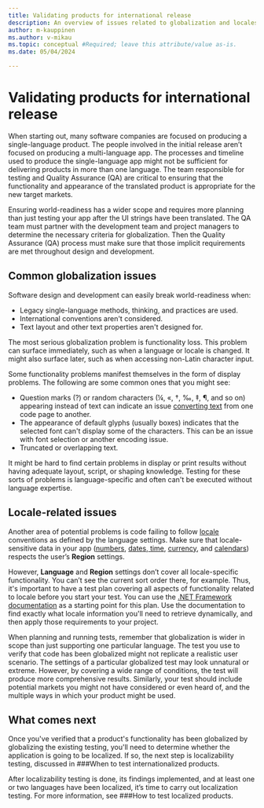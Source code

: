 ```yaml
---
title: Validating products for international release
description: An overview of issues related to globalization and locales.
author: m-kauppinen
ms.author: v-mikau
ms.topic: conceptual #Required; leave this attribute/value as-is.
ms.date: 05/04/2024

---
```


# Validating products for international release

When starting out, many software companies are focused on producing a single-language product. The people involved in the initial release aren’t focused on producing a multi-language app. The processes and timeline used to produce the single-language app might not be sufficient for delivering products in more than one language. The team responsible for testing and Quality Assurance (QA) are critical to ensuring that the functionality and appearance of the translated product is appropriate for the new target markets.

Ensuring world-readiness has a wider scope and requires more planning than just testing your app after the UI strings have been translated. The QA team must partner with the development team and project managers to determine the necessary criteria for globalization. Then the Quality Assurance (QA) process must make sure that those implicit requirements are met throughout design and development.

## Common globalization issues

Software design and development can easily break world-readiness when:

- Legacy single-language methods, thinking, and practices are used.
- International conventions aren't considered.
- Text layout and other text properties aren't designed for.

The most serious globalization problem is functionality loss. This problem can surface immediately, such as when a language or locale is changed. It might also surface later, such as when accessing non-Latin character input.

Some functionality problems manifest themselves in the form of display problems. The following are some common ones that you might see:

- Question marks (?) or random characters (¼, «, †, ‰, ‡, ¶, and so on) appearing instead of text can indicate an issue [converting text](../text/encoding_text_conversion.md) from one code page to another.
- The appearance of default glyphs (usually boxes) indicates that the selected font can't display some of the characters. This can be an issue with font selection or another encoding issue.
- Truncated or overlapping text.

It might be hard to find certain problems in display or print results without having adequate layout, script, or shaping knowledge. Testing for these sorts of problems is language-specific and often can't be executed without language expertise.

## Locale-related issues

Another area of potential problems is code failing to follow [locale](../locale/locale.md) conventions as defined by the language settings. Make sure that locale-sensitive data in your app ([numbers](../locale/number-formatting.md), [dates, time](../locale/date-time-formats.md), [currency](../locale/currency-formats.md), and [calendars](../locale/calendars.md)) respects the user’s **Region** settings.

However, **Language** and **Region** settings don’t cover all locale-specific functionality. You can’t see the current sort order there, for example. Thus, it's important to have a test plan covering all aspects of functionality related to locale before you start your test. You can use the [.NET Framework documentation](/dotnet/api/system.globalization.cultureinfo) as a starting point for this plan. Use the documentation to find exactly what locale information you'll need to retrieve dynamically, and then apply those requirements to your project.

When planning and running tests, remember that globalization is wider in scope than just supporting one particular language. The test you use to verify that code has been globalized might not replicate a realistic user scenario. The settings of a particular globalized test may look unnatural or extreme. However, by covering a wide range of conditions, the test will produce more comprehensive results. Similarly, your test should include potential markets you might not have considered or even heard of, and the multiple ways in which your product might be used.

## What comes next

Once you've verified that a product's functionality has been globalized by globalizing the existing testing, you'll need to determine whether the application is going to be localized. If so, the next step is localizability testing, discussed in ###When to test internationalized products.  

After localizability testing is done, its findings implemented, and at least one or two languages have been localized, it’s time to carry out localization testing. For more information, see ###How to test localized products.
